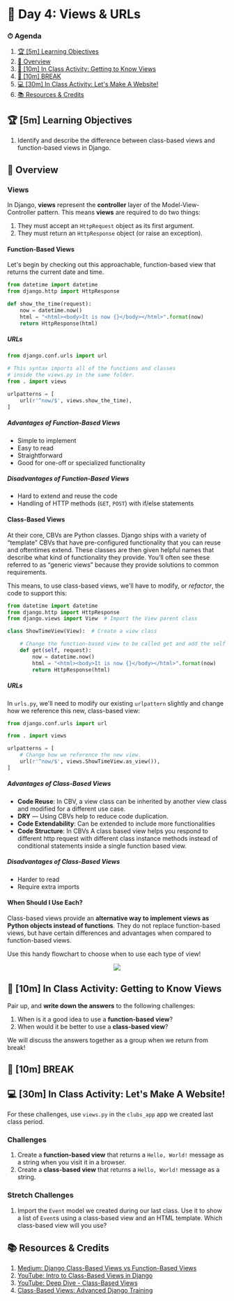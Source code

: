 # 📜 Day 4: Views & URLs

### ⏱ Agenda

1. [🏆 [5m] Learning Objectives](#%f0%9f%8f%86-5m-learning-objectives)
2. [📖 Overview](#%f0%9f%93%96-overview)
3. [📝 [10m] In Class Activity: Getting to Know Views](#%f0%9f%93%9d-10m-in-class-activity-getting-to-know-views)
4. [🌴 [10m] BREAK](#%f0%9f%8c%b4-10m-break)
5. [💻 [30m] In Class Activity: Let's Make A Website!](#%f0%9f%92%bb-30m-in-class-activity-lets-make-a-website)
6. [📚 Resources & Credits](#%f0%9f%93%9a-resources--credits)

## 🏆 [5m] Learning Objectives

1. Identify and describe the difference between class-based views and function-based views in Django.

## 📖 Overview

### Views

In Django, **views** represent the **controller** layer of the Model-View-Controller pattern. This means **views** are required to do two things:

1. They must accept an `HttpRequest` object as its first argument.
2. They must return an `HttpResponse` object (or raise an exception).

#### Function-Based Views

Let's begin by checking out this approachable, function-based view that returns the current date and time.

```python
from datetime import datetime
from django.http import HttpResponse

def show_the_time(request):
    now = datetime.now()
    html = "<html><body>It is now {}</body></html>".format(now)
    return HttpResponse(html)
```

##### URLs

```python
from django.conf.urls import url

# This syntax imports all of the functions and classes
# inside the views.py in the same folder.
from . import views

urlpatterns = [
    url(r'^now/$', views.show_the_time),
]
```

##### Advantages of Function-Based Views

- Simple to implement
- Easy to read
- Straightforward
- Good for one-off or specialized functionality

##### Disadvantages of Function-Based Views

- Hard to extend and reuse the code
- Handling of HTTP methods (`GET`, `POST`) with if/else statements

#### Class-Based Views

At their core, CBVs are Python classes. Django ships with a variety of “template” CBVs that have pre-configured functionality that you can reuse and oftentimes extend. These classes are then given helpful names that describe what kind of functionality they provide. You’ll often see these referred to as “generic views” because they provide solutions to common requirements.

This means, to use class-based views, we'll have to modify, or *refactor*, the code to support this:

```python
from datetime import datetime
from django.http import HttpResponse
from django.views import View  # Import the View parent class

class ShowTimeView(View):  # Create a view class

    # Change the function-based view to be called get and add the self param
    def get(self, request):
        now = datetime.now()
        html = "<html><body>It is now {}</body></html>".format(now)
        return HttpResponse(html)
```

##### URLs

In `urls.py`, we'll need to modify our existing `urlpattern` slightly and change how we reference this new, class-based view:

```python
from django.conf.urls import url

from . import views

urlpatterns = [
    # Change how we reference the new view.
    url(r'^now/$', views.ShowTimeView.as_view()),
]
```

##### Advantages of Class-Based Views

- **Code Reuse**: In CBV, a view class can be inherited by another view class and modified for a different use case.
- **DRY** — Using CBVs help to reduce code duplication.
- **Code Extendability**: Can be extended to include more functionalities
- **Code Structure**: In CBVs A class based view helps you respond to different http request with different class instance methods instead of conditional statements inside a single function based view.

##### Disadvantages of Class-Based Views

- Harder to read
- Require extra imports

#### When Should I Use Each?

Class-based views provide an **alternative way to implement views as Python objects instead of functions**. They do not replace function-based views, but have certain differences and advantages when compared to function-based views.

Use this handy flowchart to choose when to use each type of view!

<p align="center">
  <img src="https://github.com/Make-School-Courses/BEW-1.2-Authentication-and-Associations/blob/master/Lessons/Assets/which-view.jpeg?raw=true">
</p>

## 📝 [10m] In Class Activity: Getting to Know Views

Pair up, and **write down the answers** to the following challenges:

1. When is it a good idea to use a **function-based view**?
2. When would it be better to use a **class-based view**?

We will discuss the answers together as a group when we return from break!

## 🌴 [10m] BREAK

## 💻 [30m] In Class Activity: Let's Make A Website!

For these challenges, use `views.py` in the `clubs_app` app we created last class period.

### Challenges

1. Create a **function-based view** that returns a `Hello, World!` message as a string when you visit it in a browser.
1. Create a **class-based view** that returns a `Hello, World!` message as a string.

### Stretch Challenges

1. Import the `Event` model we created during our last class. Use it to show a list of `Event`s using a class-based view and an HTML template. Which class-based view will you use?

## 📚 Resources & Credits

1. [Medium: Django Class-Based Views vs Function-Based Views](https://medium.com/@ksarthak4ever/django-class-based-views-vs-function-based-view-e74b47b2e41b)
2. [YouTube: Intro to Class-Based Views in Django](https://www.youtube.com/watch?v=-tqhhT3R6VY)
3. [YouTube: Deep Dive - Class-Based Views](https://youtu.be/Qki2m5AyfWw)
4. [Class-Based Views: Advanced Django Training](https://django-advanced-training.readthedocs.io/en/latest/features/class-based-views/)
